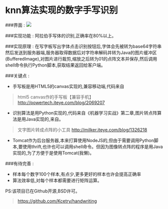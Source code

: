 # knn算法实现的数字手写识别

###界面 :
![](http://7xqhly.com1.z0.glb.clouddn.com/hhhs.png)

###实现功能 :
阿拉伯手写体的识别,正确率在80%以上。

###实现原理 : 
在写字板写出字体点击识别按钮后,字体会先被转为base64字符串然后发送到服务器端,服务器取得数据后对字符串解码并转为Java的图片缓冲区(BufferedImage),对图片进行裁剪,缩放之后转为01的点阵文本并保存,然后调用shell命令执行Python脚本,获取结果返回给客户端。

###关键点 :

+ 手写板是用HTML5的canvas实现的,兼容移动端,代码来自
>html5 canvas作的手写板【兼容手机】
http://powertech.iteye.com/blog/2069207

+ 识别算法是用Python实现的,代码来自《机器学习实战》第二章,图片转点阵算法是用Java实现的,来自。
>文字图片转成点阵的小工具
http://milker.iteye.com/blog/1326218

+ Tomcat作为后台服务器,本来打算使用NodeJS的,但由于需要调用Python脚本,要使用thrift,也许也可以调用shell命令。但因为图像转点阵的程序是用Java实现的,为了方便于是使用Tomcat(我懒)。


###有待完善 :

+ 样本每个数字100个样本,有点少,更多更好的样本也许会提高正确率
+ 算法效率低,对每个样本都需要进行矩阵运算。

PS:该项目已在Github开源,BSD许可。
>https://github.com/Kcetry/handwriting




